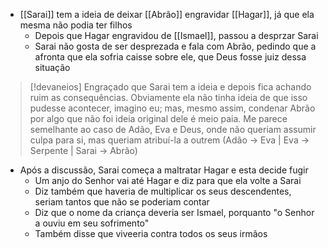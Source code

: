 - [[Sarai]]  tem a ideia de deixar [[Abrão]] engravidar [[Hagar]], já que ela mesma não podia ter filhos
	- Depois que Hagar engravidou de [[Ismael]], passou a desprzar Sarai
	- Sarai não gosta de ser desprezada e fala com Abrão, pedindo que a afronta que ela sofria caisse sobre ele, que Deus fosse juiz dessa situação

> [!devaneios]
> Engraçado que Sarai tem a ideia e depois fica achando ruim as consequências. Obviamente ela não tinha ideia de que isso pudesse acontecer, imagino eu; mas, mesmo assim, condenar Abrão por algo que não foi ideia original dele é meio paia. 
> Me parece semelhante ao caso de Adão, Eva e Deus, onde não queriam assumir culpa para si, mas queriam atribuí-la a outrem (Adão -> Eva | Eva -> Serpente | Sarai -> Abrão)

- Após a discussão, Sarai começa a maltratar Hagar e esta decide fugir
	- Um anjo do Senhor vai até Hagar e diz para que ela volte a Sarai
	- Diz também que haveria de multiplicar os seus descendentes, seriam tantos que não se poderiam contar
	- Diz que o nome da criança deveria ser Ismael, porquanto "o Senhor a ouviu em seu sofrimento"
	- Também disse que viveeria contra todos os seus irmãos